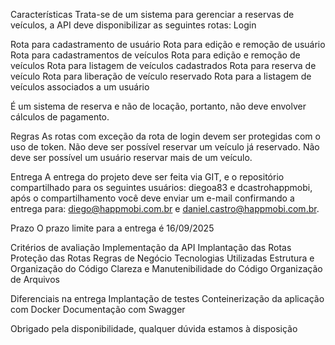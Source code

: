 Características
Trata-se de um sistema para gerenciar a reservas de veículos, a API deve disponibilizar as seguintes rotas:
Login

Rota para cadastramento de usuário
Rota para edição e remoção de usuário
Rota para cadastramentos de veículos
Rota para edição e remoção de veículos
Rota para listagem de veículos cadastrados
Rota para reserva de veículo 
Rota para liberação de veículo reservado
Rota para a listagem de veículos associados a um usuário

É um sistema de reserva e não de locação, portanto, não deve envolver cálculos de pagamento.
 
Regras
As rotas com exceção da rota de login devem ser protegidas com o uso de token.
Não deve ser possível reservar um veículo já reservado.
Não deve ser possível um usuário reservar mais de um veículo.
 
Entrega
A entrega do projeto deve ser feita via GIT, e o repositório compartilhado para os seguintes usuários: diegoa83 e dcastrohappmobi, após o compartilhamento você deve enviar um e-mail confirmando a entrega para: diego@happmobi.com.br e daniel.castro@happmobi.com.br.

Prazo
O prazo limite para a entrega é 16/09/2025

Critérios de avaliação
Implementação da API
Implantação das Rotas
Proteção das Rotas
Regras de Negócio
Tecnologias Utilizadas
Estrutura e Organização do Código
Clareza e Manutenibilidade do Código
Organização de Arquivos


Diferenciais na entrega
Implantação de testes
Conteinerização da aplicação com Docker
Documentação com Swagger

 
Obrigado pela disponibilidade, qualquer dúvida estamos à disposição